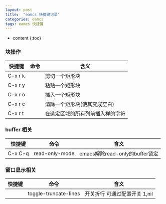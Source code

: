 ```yaml
---
layout: post
title:  "eamcs 快捷键记录"
categories: eamcs 
tags: eamcs 快捷键
---
```


* content
{:toc}

### 块操作
>
| 快捷键 | 命令 | 含义  |
| ------------ | ------------ | ------------ |
|C-x r k ||剪切一个矩形块|
|C-x r y ||粘贴一个矩形块|
|C-x r o ||插入一个矩形块|
|C-x r c ||清除一个矩形块(使其变成空白)|
|C-x r t ||在选定区域的所有列前插入样的字符|





### buffer 相关
>
| 快捷键 | 命令 | 含义  |
| ------------ | ------------ | ------------ |
| C-x C-q |read-only-mode|emacs解除read-only的buffer锁定|



### 窗口显示相关
>
| 快捷键 | 命令 | 含义  |
| ------------ | ------------ | ------------ |
|  |toggle-truncate-lines| 开关折行 可通过配置开关 1,nil |


